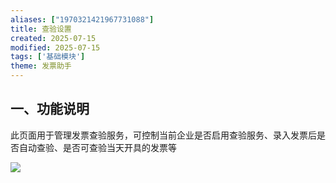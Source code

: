 ```yaml
---
aliases: ["1970321421967731088"]
title: 查验设置
created: 2025-07-15
modified: 2025-07-15
tags: ['基础模块']
theme: 发票助手
---
```


## 一、功能说明

此页面用于管理发票查验服务，可控制当前企业是否启用查验服务、录入发票后是否自动查验、是否可查验当天开具的发票等

![](eb4999dd979814265a70b2b7c88f118c.jpg)